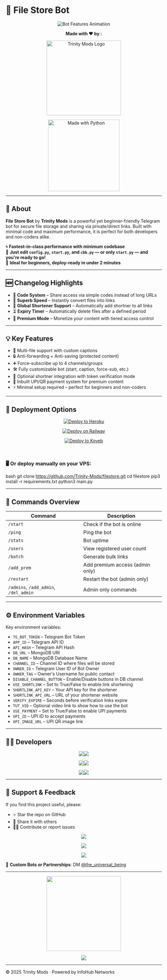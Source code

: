 # 📁 File Store Bot

<p align="center">
  <img src="https://readme-typing-svg.demolab.com?font=Fira+Code&size=24&duration=2000&pause=500&color=33FFAA&center=true&vCenter=true&width=700&height=60&lines=Trinity+Mods+File+Store+Bot;Store+Files+as+Private+Links;Convert+Files+to+Direct+Links;Enable+Premium+Access+for+Users;Add+Shortlinks+%26+Timers;Flexible%2C+Fast%2C+and+Secure" alt="Bot Features Animation">
</p>

<p align="center"><strong>Made with ❤️ by :</strong></p>

<p align="center">
  <img src="https://github.com/user-attachments/assets/f7653b1e-e2b1-4897-9de1-f830aca391b6" width="240px" alt="Trinity Mods Logo"/>
</p>

<p align="center">
  <a href="https://www.python.org">
    <img src="http://ForTheBadge.com/images/badges/made-with-python.svg" width="230px" alt="Made with Python">
  </a>
</p>

---

## 🤖 About

**File Store Bot** by **Trinity Mods** is a powerful yet beginner-friendly Telegram bot for secure file storage and sharing via private/direct links. Built with minimal code and maximum performance, it is perfect for both developers and non-coders alike.

🌀 **Fastest-in-class performance with minimum codebase**  
🔧 **Just edit `config.py`, `start.py`, and `cbb.py` — or only `start.py` — and you're ready to go!**  
🚀 **Ideal for beginners, deploy-ready in under 2 minutes**

---

## 🆕 Changelog Highlights

- 🔐 **Code System** – Share access via simple codes instead of long URLs  
- 🔁 **Superb Speed** – Instantly convert files into links  
- 🔗 **Global Shortener Support** – Automatically add shortner to all links  
- ⏳ **Expiry Timer** – Automatically delete files after a defined period  
- 💎 **Premium Mode** – Monetize your content with tiered access control  

---

## 💡 Key Features

- 📎 Multi-file support with custom captions  
- 🔒 Anti-forwarding + Anti-saving (protected content)  
- ➕ Force-subscribe up to 4 channels/groups  
- 🛠️ Fully customizable bot (start, caption, force-sub, etc.)  
- 🔗 Optional shortner integration with token verification mode  
- 💸 Inbuilt UPI/QR payment system for premium content  
- ⚡ Minimal setup required – perfect for beginners and non-coders

---

## 🚀 Deployment Options

<p align="center">
  <a href="https://heroku.com/deploy">
    <img src="https://www.herokucdn.com/deploy/button.svg" alt="Deploy to Heroku">
  </a>
</p>

<p align="center">
  <a href="https://railway.app/new/template/1jKLr4">
    <img src="https://railway.app/button.svg" alt="Deploy on Railway">
  </a>
</p>

<p align="center">
  <a href="https://app.koyeb.com/deploy?type=git&repository=github.com/Trinity-Mods/filestore&branch=main&name=TrinityFileBot">
    <img src="https://www.koyeb.com/static/images/deploy/button.svg" alt="Deploy to Koyeb">
  </a>
</p>

<br>

### 🖥️ Or deploy manually on your VPS:

bash
git clone https://github.com/Trinity-Mods/filestore.git
cd filestore
pip3 install -r requirements.txt
python3 main.py


---

## 📜 Commands Overview

| Command                               | Description                     |
| ------------------------------------- | ------------------------------- |
| `/start`                              | Check if the bot is online      |
| `/ping`                               | Ping the bot                    |
| `/stats`                              | Bot uptime                      |
| `/users`                              | View registered user count      |
| `/batch`                              | Generate bulk links             |
| `/add_prem`                           | Add premium access (admin only) |
| `/restart`                            | Restart the bot (admin only)    |
| `/admins`, `/add_admin`, `/del_admin` | Admin only commands             |

---

## ⚙️ Environment Variables

Key environment variables:

* `TG_BOT_TOKEN` – Telegram Bot Token
* `APP_ID` – Telegram API ID
* `API_HASH` – Telegram API Hash
* `DB_URL` – MongoDB URI
* `DB_NAME` – MongoDB Database Name
* `CHANNEL_ID` – Channel ID where files will be stored
* `OWNER_ID` – Telegram User ID of Bot Owner
* `OWNER_TAG` – Owner's Username for public contact
* `DISABLE_CHANNEL_BUTTON` – Enable/Disable buttons in DB channel
* `USE_SHORTLINK` – Set to True/False to enable link shortening
* `SHORTLINK_API_KEY` – Your API key for the shortener
* `SHORTLINK_API_URL` – URL of your shortener website
* `VERIFY_EXPIRE` – Seconds before verification links expire
* `TUT_VID` – Optional video link to show how to use the bot
* `USE_PAYMENT` – Set to True/False to enable UPI payments
* `UPI_ID` – UPI ID to accept payments
* `UPI_IMAGE_URL` – UPI QR image link

---

## 🧙‍♂️ Developers

<p align="center">
  <a href="https://t.me/the_universal_being">
    <span style="display:inline-flex;gap:0">
      <img src="https://img.shields.io/badge/Ragnar_Lothbrok-1e3a8a?style=for-the-badge&logo=telegram&logoColor=white" />
      <img src="https://img.shields.io/badge/Mastermind-4f46e5?style=for-the-badge" />
    </span>
  </a>
</p>

<p align="center">
  <a href="https://t.me/velvetexams">
    <span style="display:inline-flex;gap:0">
      <img src="https://img.shields.io/badge/Dr.Aarav_Mehta-6b21a8?style=for-the-badge&logo=telegram&logoColor=white" />
      <img src="https://img.shields.io/badge/Assistant-9333ea?style=for-the-badge" />
    </span>
  </a>
</p>

<p align="center">
  <a href="https://t.me/ZOX404">
    <span style="display:inline-flex;gap:0">
      <img src="https://img.shields.io/badge/Z%E2%88%85X-ef4444?style=for-the-badge&logo=telegram&logoColor=white" />
      <img src="https://img.shields.io/badge/Technician-f97316?style=for-the-badge" />
    </span>
  </a>
</p>


---

## 🌟 Support & Feedback

If you find this project useful, please:

* ⭐ Star the repo on GitHub
* 📢 Share it with others
* 🧑‍💻 Contribute or report issues

<p align="center">
  <a href="https://github.com/Trinity-Mods">
    <img src="https://img.shields.io/badge/Follow_on-GitHub-000000?style=for-the-badge&logo=github" />
  </a>
</p>

<p align="center">
  <a href="https://t.me/trinityXmods">
    <img src="https://img.shields.io/badge/Updates-via_Telegram-0088cc?style=for-the-badge&logo=telegram&logoColor=white" />
  </a>
</p>

<p align="center">
  <a href="https://t.me/+WfkDPKF3ztpjZDI1">
    <img src="https://img.shields.io/badge/Support_Group-059669?style=for-the-badge&logo=telegram&logoColor=white" />
  </a>
</p>


🤝 **Custom Bots or Partnerships**: DM [@the\_universal\_being](https://t.me/the_universal_being)

---

<!-- 🎉 Dancing Girl Vibe -->

<p align="center">
  <img src="https://camo.githubusercontent.com/4335cd9e8b0dda4aae66a8d754ed960b2814cb03e398dbbd36d69a395346dfcf/68747470733a2f2f692e70696e696d672e636f6d2f6f726967696e616c732f65322f34352f32372f65323435323734303863616235373265623461356164633861656333616662352e676966" width="240px" />
</p>

<!-- 🧠 Closing Typing Outro -->

<p align="center">
  <img src="https://readme-typing-svg.herokuapp.com?font=Fira+Code&size=20&duration=4000&pause=1000&color=22D3EE&center=true&vCenter=true&width=800&lines=This+isn't+just+a+repo+—+it's+a+revolution.;Ship+fast.+Secure+smart.+Support+the+tribe+⚡;" />
</p>

---

© 2025 Trinity Mods · Powered by InfoHub Networks

